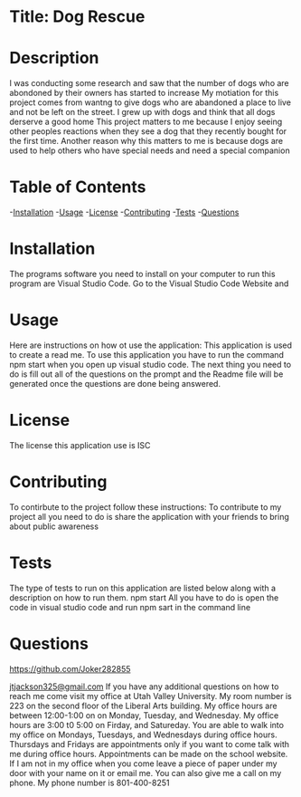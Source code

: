 
  # Title: Dog Rescue
  
  # Description
  I was conducting some research and saw that the number of dogs who are abondoned by their owners has started to increase
  My motiation for this project comes from wantng to give dogs who are abandoned a place to live and not be left on the street. I grew up with dogs and think that all dogs derserve a good home
  This project matters to me because I enjoy seeing other peoples reactions when they see a dog that they recently bought for the first time. Another reason why this matters to me is because dogs are used to help others who have special needs and need a special companion
  
  # Table of Contents
  -[Installation](#installation)
  -[Usage](#usage)
  -[License](#license)
  -[Contributing](#contributing)
  -[Tests](#tests)
  -[Questions](#questions)

  # Installation
  The programs software you need to install on your computer to run this program are Visual Studio Code. Go to the Visual Studio Code Website and 

  # Usage
  Here are instructions on how ot use the application: 
  This application is used to create a read me. To use this application you have to run the command npm start when you open up visual studio code. The next thing you need to do is fill out all of the questions on
  the prompt and the Readme file will be generated once the questions are done being answered.

  # License
  The license this application use is ISC

  # Contributing 
  To contirbute to the project follow these instructions:
  To contribute to my project all you need to do is share the application with your friends to bring about public awareness

  # Tests
  The type of tests to run on this application are listed below along with a description on how to run them.
  npm start 
  All you have to do is open the code in visual studio code and run npm sart in the command line

  # Questions
  https://github.com/Joker282855
  
  jtjackson325@gmail.com
  If you have any additional questions on how to reach me come visit my office at Utah Valley University. My room number is 223 on the second floor of the Liberal Arts building.
  My office hours are between 12:00-1:00 on on Monday, Tuesday, and Wednesday. My office hours are 3:00 t0 5:00 on Firday, and Satureday. You are able to walk into my office on Mondays,
  Tuesdays, and Wednesdays during office hours. Thursdays and Fridays are appointments only if you want to come talk with me during office hours. Appointments can be made on the 
  school website. If I am not in my office when you come leave a piece of paper under my door with your name on it or email me.
  You can also give me a call on my phone. My phone number is 801-400-8251    
